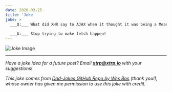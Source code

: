 ```yaml
---
date: 2020-03-25
title: 'Joke'
joke: >
  ___Q:___ What did XHR say to AJAX when it thought it was being a Mean Girl?
  
  ___A:___ Stop trying to make fetch happen!
---
```


![Joke Image](https://private.xtrp.io/projects/DailyDeveloperJokes/public_image_server/images/5e125969479bf.png)

---
*Have a joke idea for a future post? Email **[xtrp@xtrp.io](mailto:xtrp@xtrp.io)** with your suggestions!*

*This joke comes from [Dad-Jokes GitHub Repo by Wes Bos](https://github.com/wesbos/dad-jokes) (thank you!), whose owner has given me permission to use this joke with credit.*

<!-- 
Joke text:
**Q:** What did XHR say to AJAX when it thought it was being a Mean Girl?

**A:** Stop trying to make fetch happen!
 -->

